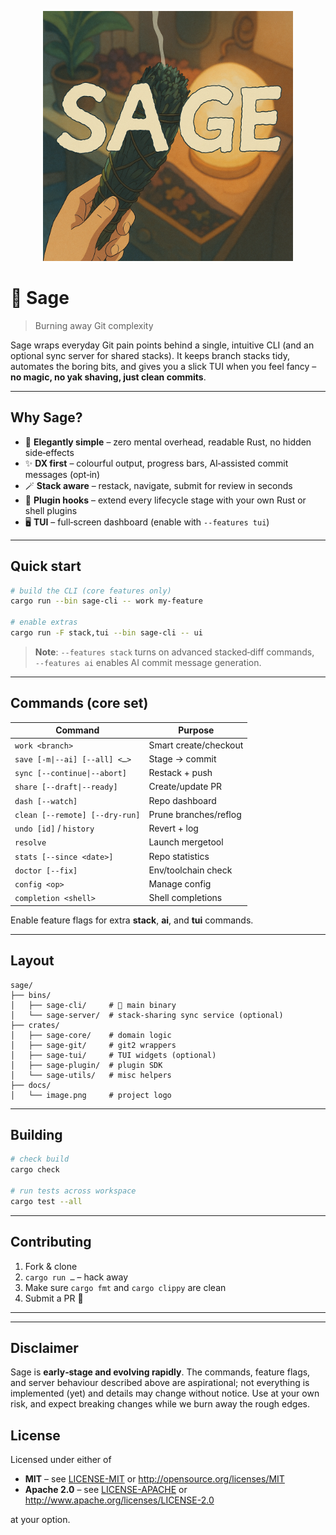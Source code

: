 <p align="center">
  <img src="./docs/image.png" width="400" alt="Sage logo" />
</p>

# 🌿 Sage

> Burning away Git complexity

Sage wraps everyday Git pain points behind a single, intuitive CLI (and an optional sync server for shared stacks). It keeps branch stacks tidy, automates the boring bits, and gives you a slick TUI when you feel fancy – **no magic, no yak shaving, just clean commits**.

---

## Why Sage?

* 🌱 **Elegantly simple** – zero mental overhead, readable Rust, no hidden
  side‑effects  
* ✨ **DX first** – colourful output, progress bars, AI‑assisted commit
  messages (opt‑in)  
* 🪄 **Stack aware** – restack, navigate, submit for review in seconds  
* 🔌 **Plugin hooks** – extend every lifecycle stage with your own Rust or
  shell plugins  
* 🖥️ **TUI** – full‑screen dashboard (enable with `--features tui`)  

---

## Quick start

```bash
# build the CLI (core features only)
cargo run --bin sage-cli -- work my-feature

# enable extras
cargo run -F stack,tui --bin sage-cli -- ui
```

> **Note**: `--features stack` turns on advanced stacked‑diff commands,  
> `--features ai` enables AI commit message generation.

---

## Commands (core set)

| Command | Purpose |
|---------|---------|
| `work <branch>` | Smart create/checkout |
| `save [-m\|--ai] [--all] <…>` | Stage → commit |
| `sync [--continue\|--abort]` | Restack + push |
| `share [--draft\|--ready]` | Create/update PR |
| `dash [--watch]` | Repo dashboard |
| `clean [--remote] [--dry-run]` | Prune branches/reflog |
| `undo [id]` / `history` | Revert + log |
| `resolve` | Launch mergetool |
| `stats [--since <date>]` | Repo statistics |
| `doctor [--fix]` | Env/toolchain check |
| `config <op>` | Manage config |
| `completion <shell>` | Shell completions |

Enable feature flags for extra **stack**, **ai**, and **tui** commands.

---

## Layout

```
sage/
├── bins/
│   ├── sage-cli/     # 🌿 main binary
│   └── sage-server/  # stack‑sharing sync service (optional)
├── crates/
│   ├── sage-core/    # domain logic
│   ├── sage-git/     # git2 wrappers
│   ├── sage-tui/     # TUI widgets (optional)
│   ├── sage-plugin/  # plugin SDK
│   └── sage-utils/   # misc helpers
├── docs/
│   └── image.png     # project logo
```

---

## Building

```bash
# check build
cargo check

# run tests across workspace
cargo test --all
```

---

## Contributing

1. Fork & clone  
2. `cargo run …` – hack away  
3. Make sure `cargo fmt` and `cargo clippy` are clean  
4. Submit a PR 🚀

---
---

## Disclaimer

Sage is **early‑stage and evolving rapidly**. The commands, feature flags, and server behaviour described above are aspirational; not everything is implemented (yet) and details may change without notice. Use at your own risk, and expect breaking changes while we burn away the rough edges.

## License

Licensed under either of

* **MIT** – see [LICENSE-MIT](./LICENSE-MIT) or <http://opensource.org/licenses/MIT>  
* **Apache 2.0** – see [LICENSE-APACHE](./LICENSE-APACHE) or <http://www.apache.org/licenses/LICENSE-2.0>

at your option.

